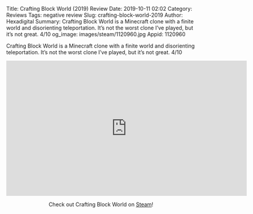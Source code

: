 Title: Crafting Block World (2019) Review
Date: 2019-10-11 02:02
Category: Reviews
Tags: negative review
Slug: crafting-block-world-2019
Author: Hexadigital
Summary: Crafting Block World is a Minecraft clone with a finite world and disorienting teleportation. It’s not the worst clone I’ve played, but it’s not great. 4/10
og_image: images/steam/1120960.jpg
Appid: 1120960

Crafting Block World is a Minecraft clone with a finite world and disorienting teleportation. It’s not the worst clone I’ve played, but it’s not great. 4/10

<center><iframe src="https://www.youtube.com/embed/CY6zXUBp4G0?feature=oembed" allow="accelerometer; autoplay; encrypted-media; gyroscope; picture-in-picture" width="640" height="360" frameborder="0"></iframe>

Check out Crafting Block World on [Steam](https://store.steampowered.com/app/1120960/?curator_clanid=34633900)!</center>
